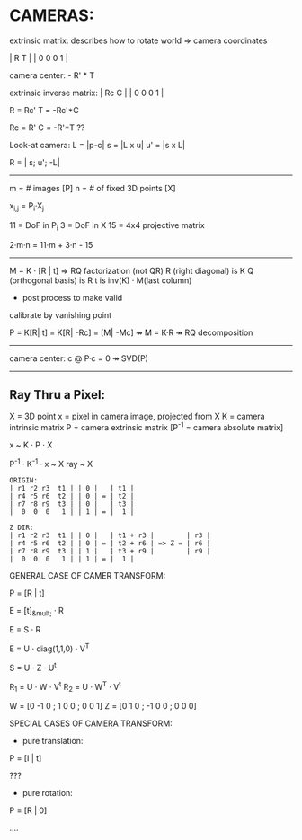 # CAMERAS:




extrinsic matrix: describes how to rotate world => camera coordinates

|   R   T |
| 0 0 0 1 |


camera center: - R' * T


extrinsic inverse matrix:
|   Rc  C |
| 0 0 0 1 |

R = Rc'
T = -Rc'*C

Rc = R'
C = -R'*T ??





Look-at camera:
L = |p-c|
s = |L x u|
u' = |s x L|

R = | s; u'; -L|






---
m = # images [P]
n = # of fixed 3D points [X]

x<sub>i,j</sub> = P<sub>i</sub>&middot;X<sub>j</sub>

11 = DoF in P<sub>i</sub>
3 = DoF in X
15 = 4x4 projective matrix 

2&middot;m&middot;n = 11&middot;m + 3&middot;n - 15



---

M = K &middot; [R | t]
=> RQ factorization (not QR)
R (right diagonal) is K
Q (orthogonal basis) is R
t is inv(K) &middot; M(last column)
+ post process to make valid


calibrate by vanishing point


P = K[R| t]
  = K[R| -Rc]
  = [M| -Mc]
&Rarr; M = K&middot;R
&Rarr; RQ decomposition


---


camera center: c @ P&middot;c = 0
&Rarr; SVD(P)


---




## Ray Thru a Pixel:
X = 3D point
x = pixel in camera image, projected from X
K = camera intrinsic matrix
P = camera extrinsic matrix [P<sup>-1</sup> = camera absolute matrix]

x ~ K &middot; P &middot; X

P<sup>-1</sup> &middot; K<sup>-1</sup>  &middot; x ~ X
ray ~ X





```
ORIGIN:
| r1 r2 r3  t1 | | 0 |   | t1 |
| r4 r5 r6  t2 | | 0 | = | t2 |
| r7 r8 r9  t3 | | 0 |   | t3 |
|  0  0  0   1 | | 1 | = |  1 |

Z DIR:
| r1 r2 r3  t1 | | 0 |   | t1 + r3 |        | r3 |
| r4 r5 r6  t2 | | 0 | = | t2 + r6 | => Z = | r6 |
| r7 r8 r9  t3 | | 1 |   | t3 + r9 |        | r9 |
|  0  0  0   1 | | 1 | = |  1 |

```



GENERAL CASE OF CAMER TRANSFORM:


P = [R | t]


E = [t]<sub>&mult;</sub> &middot; R

E = S &middot; R

E = U &middot; diag(1,1,0) &middot; V<sup>T</sup>


S = U &middot; Z &middot; U<sup>t</sup>

R<sub>1</sub> = U &middot; W &middot; V<sup>t</sup>
R<sub>2</sub> = U &middot; W<sup>T</sup> &middot; V<sup>t</sup>

W = [0 -1 0  ;  1 0 0  ;  0 0 1]
Z = [0  1 0  ;  -1 0 0  ;  0 0 0]




SPECIAL CASES OF CAMERA TRANSFORM:


- pure translation:

P = [I | t]


???


- pure rotation:

P = [R | 0]









































































































































































































































....
